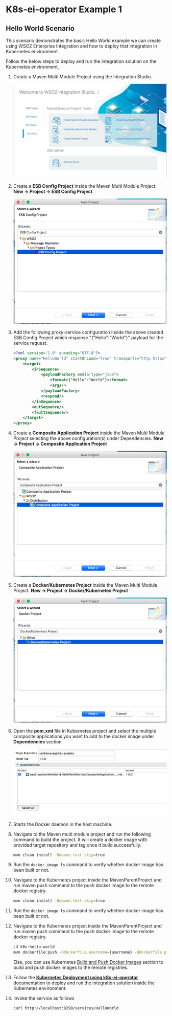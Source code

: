 # K8s-ei-operator Example 1

## Hello World Scenario

This scenario demonstrates the basic Hello World example we can create using WSO2 Enterprise Integration and how to deploy that integration in Kubernetes environment.

Follow the below steps to deploy and run the integration solution on the Kubernetes environment,

1.  Create a Maven Multi Module Project using the Integration Studio.

    ![Create Maven Multi Module Project](../../../assets/img/create_project/docker_k8s_project/create-maven-project.png) 
    
2.  Create a **ESB Config Project** inside the Maven Multi Module Project.
    **New → Project → ESB Config Project**
    
    ![Create ESB Config Project](../../../assets/img/create_project/docker_k8s_project/esb-config.png) 
    
3.  Add the following proxy-service configuration inside the above created ESB Config Project which response "{"Hello":"World"}" payload for the service request.
    ```xml
    <?xml version="1.0" encoding="UTF-8"?>
    <proxy name="HelloWorld" startOnLoad="true" transports="http https" xmlns="http://ws.apache.org/ns/synapse">
        <target>
            <inSequence>
                <payloadFactory media-type="json">
                    <format>{"Hello":"World"}</format>
                    <args/>
                </payloadFactory>
                <respond/>
            </inSequence>
            <outSequence/>
            <faultSequence/>
        </target>
    </proxy>
    ```
    
4.  Create a **Composite Application Project** inside the Maven Multi Module Project selecting the above configuration(s) under Dependencies.
    **New → Project → Composite Application Project**
    
    ![Create Composite Application Project](../../../assets/img/create_project/docker_k8s_project/composite-proj.png)    

5.  Create a **Docker/Kubernetes Project** inside the Maven Multi Module Project.
    **New → Project → Docker/Kubernetes Project**
    
    ![Create Docker/Kubernetes Project](../../../assets/img/create_project/docker_k8s_project/k8s-proj.png)    

6.  Open the **pom.xml** file in Kubernetes project and select the multiple composite applications you want to add to the docker image under **Dependencies** section.

    ![Select composite projects](../../../assets/img/create_project/docker_k8s_project/select-dependency.png) 
    
6.  Starts the Docker daemon in the host machine.

7.  Navigate to the Maven multi module project and run the following command to build the project. It will create a docker image with provided target repository and tag once it build successfully.
    ```bash
    mvn clean install -Dmaven.test.skip=true
    ```
8.  Run the `docker image ls` command to verify whether docker image has been built or not. 

9.  Navigate to the Kubernetes project inside the MavenParentProject and run maven push command to the push docker image to the remote docker registry.
    ```bash
    mvn clean install -Dmaven.test.skip=true
    ```
8.  Run the ```docker image ls``` command to verify whether docker image has been built or not. 

9.  Navigate to the Kubernetes project inside the MavenParentProject and run maven push command to the push docker image to the remote docker registry.
    ```bash
    cd k8s-hello-world
    mvn dockerfile:push -Ddockerfile.username={username} -Ddockerfile.password={password}
    ``` 

    Else, you can use Kubernetes [Build and Push Docker Images](https://ei.docs.wso2.com/en/latest/micro-integrator/develop/create-kubernetes-project/#build-and-push-docker-images) section to build and push docker images to the remote registries.
    
10. Follow the **[Kubernetes Deployment using k8s-ei-operator](https://ei.docs.wso2.com/en/latest/micro-integrator/develop/kubernetes_deployment/)** documentation to deploy and run the integration solution inside the Kubernetes environment.

11. Invoke the service as follows

    ```bash
    curl http://localhost:8290/services/HelloWorld
    ```  
    

